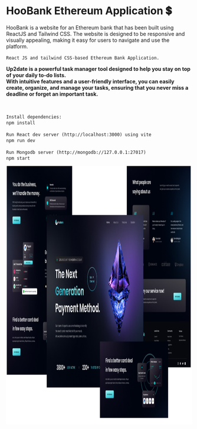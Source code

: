 # HooBank Ethereum Application 💲
HooBank is a website for an Ethereum bank that has been built using ReactJS and Tailwind CSS. The website is designed to be responsive and visually appealing, making it easy for users to navigate and use the platform.

```
React JS and tailwind CSS-based Ethereum Bank Application.
```

<p>
  <b>
    Up2date is a powerful task manager tool designed to help you stay on top of your daily to-do lists.<br> 
    With intuitive features and a user-friendly interface, you can easily create, organize, and manage your tasks, 
    ensuring that you never miss a deadline or forget an important task. 
  </b>
</p>


<br>

```
Install dependencies:
npm install

Run React dev server (http://localhost:3000) using vite
npm run dev

Run Mongodb server (http://mongodb://127.0.0.1:27017)
npm start
```

<div float="right" width="800" height="700">
  <img align="left" height="700" width="1000" src="Thumbnail.png">
</div>
